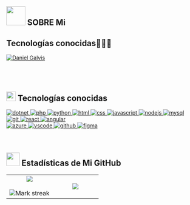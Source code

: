 ## <picture><img src = "https://github.com/7oSkaaa/7oSkaaa/blob/main/Images/about_me.gif?raw=true" width = 50px></picture> SOBRE Mi

<h2 >Tecnologías conocidas👨🏻‍💻</h2>
<a href = "mailto:djgz2004@gmail.com" target="blank">
  <img align="center" src="https://img.shields.io/badge/Gmail-D14836?style=for-the-badge&logo=gmail&logoColor=white" alt="Daniel Galvis"  />
</a>
<br>
<br>
<br>
<br>

## <img src="https://media2.giphy.com/media/QssGEmpkyEOhBCb7e1/giphy.gif?cid=ecf05e47a0n3gi1bfqntqmob8g9aid1oyj2wr3ds3mg700bl&rid=giphy.gif" width ="25"> Tecnologías conocidas
<a href="https://learn.microsoft.com/en-us/dotnet" target="_blank">
  <img src="https://skillicons.dev/icons?i=dotnet" alt="dotnet" />
</a>
<a href="https://www.php.net/" target="_blank">
  <img src="https://skillicons.dev/icons?i=php" alt="php" />
</a>
<a href="https://www.python.org/" target="_blank">
  <img src="https://skillicons.dev/icons?i=py" alt="python" />
</a>
<a href="https://developer.mozilla.org/en-US/docs/Web/html" target="_blank">
  <img src="https://skillicons.dev/icons?i=html" alt="html" />
</a>
<a href="https://developer.mozilla.org/en-US/docs/Web/css" target="_blank">
  <img src="https://skillicons.dev/icons?i=css" alt="css" />
</a>
<a href="https://developer.mozilla.org/en-US/docs/Web/JavaScript" target="_blank">
  <img src="https://skillicons.dev/icons?i=js" alt="javascript" />
</a>
<a href="https://nodejs.org/" target="_blank">
  <img src="https://skillicons.dev/icons?i=nodejs" alt="nodejs" />
</a>
<a href="https://www.mysql.com/" target="_blank">
  <img src="https://skillicons.dev/icons?i=mysql" alt="mysql" />
</a>
<a href="https://git-scm.com/" target="_blank">
  <img src="https://skillicons.dev/icons?i=git" alt="git" />
</a>
<a href="https://reactjs.org/" target="_blank">
  <img src="https://skillicons.dev/icons?i=react" alt="react" />
</a>
<a href="https://angular.io/" target="_blank">
  <img src="https://skillicons.dev/icons?i=angular" alt="angular" />
</a>
<br>
<a href="https://azure.microsoft.com/" target="_blank">
  <img src="https://skillicons.dev/icons?i=azure" alt="azure" />
</a>
<a href="https://code.visualstudio.com/" target="_blank">
  <img src="https://skillicons.dev/icons?i=vscode" alt="vscode" />
</a>
<a href="https://github.com/" target="_blank">
  <img src="https://skillicons.dev/icons?i=github" alt="github" />
</a>
<a href="https://www.figma.com/" target="_blank">
  <img src="https://skillicons.dev/icons?i=figma" alt="figma" />
</a>
<br>
<br>
<br>

## <img src="https://media.giphy.com/media/iY8CRBdQXODJSCERIr/giphy.gif" width="35"> Estadísticas de Mi GitHub

<p>
 <table align="center">
<tr border="none">
<td width="50%" align="center">
  
  <img  align="center"  src="https://github-readme-stats.vercel.app/api?username=DanielGalvis-Dev&theme=dark&show_icons=true&count_private=true" />
  <br>
  <br>
  <img  title="🔥 Get streak stats for your profile at git.io/streak-stats" alt="Mark streak" src="https://github-readme-streak-stats.herokuapp.com/?user=DanielGalvis-Dev&theme=dark&hide_border=false" /> 
</td>

<td width="50%" align="center">

  <img  align="center"  src="https://github-readme-stats.anuraghazra1.vercel.app/api/top-langs/?username=DanielGalvis-Dev&theme=dark&hide_border=false&no-bg=true&no-frame=true&langs_count=10"/>
  
  </td>
</tr>
</table>
</p>
